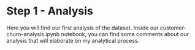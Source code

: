 # Step 1 - Analysis

Here you will find our first analysis of the dataset. Inside our customer-churn-analysis.ipynb notebook, you can find some comments about our analysis that will elaborate on my analytical process.